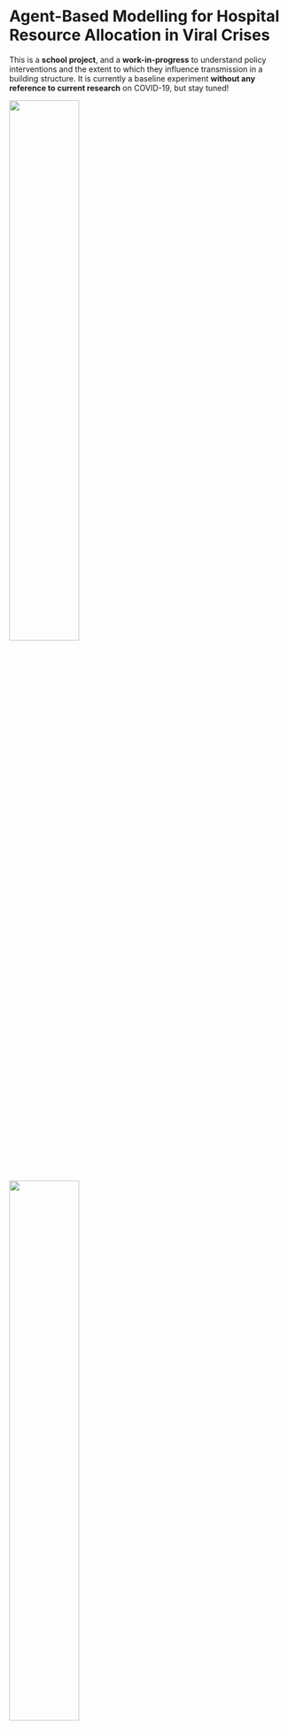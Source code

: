 # Agent-Based Modelling for Hospital Resource Allocation in Viral Crises

This is a <b>school project</b>, and a <b>work-in-progress</b> to understand policy interventions and the extent to which they influence transmission in a building structure. It is currently a baseline experiment <b>without any reference to current research</b> on COVID-19, but stay tuned!

<img src="https://user-images.githubusercontent.com/27071473/77895747-cea23d80-72a9-11ea-99c6-582c7c6db101.png" width="50%">
<img src="https://user-images.githubusercontent.com/27071473/77895604-9c90db80-72a9-11ea-929d-b129a3af7e82.png" width="50%">

## Context

In viral crises such as the current COVID-19 situation, resources are limited in hospitals, such as hospital beds and staff. To exacerbate the situation, viruses can be transmitted as patients move from one station in the hospital to another.

## Objective

To explore an optimal and safer allocation of hospital resources and staff that maximises rate of patient recovery while minimising rate of patient viral transmission.

## Methodology

We plan to create a simulation of hospital operations. Hospital processes are modeled as Dynamical Systems where the rates of waiting times or time required for processes can be adjusted according to the particular hospital. Patients and staff can be modeled using Agent-Based Modeling (ABM) with varying rates of transmission of viral infection.

## Baseline Experiment Results

### Transmission rate vs Transmission count

<img src="https://user-images.githubusercontent.com/27071473/77892667-8a14a300-72a5-11ea-8740-db65e91f0474.png" width="50%">

### Time spent in pharmacy vs Transmission count

<img src="https://user-images.githubusercontent.com/27071473/77892684-8ed95700-72a5-11ea-962f-0d010b04dd6f.png" width="50%">

### Time spent in waiting area vs Transmission count

<img src="https://user-images.githubusercontent.com/27071473/77892651-86811c00-72a5-11ea-8dd0-ccfdc28ad320.png" width="50%">

### Experiment Parameters
* Time spent in entrance: 10
* Time spent in pharmacy: 15
* Time spent in registration: 20
* Time spent in waiting area: 60
* Size of entrance: (20,10)
* Size of pharmacy: (8,8)
* Size of registration: (5,5)
* Size of waiting area: (10,10)
* Probability of patient arrival: 0.1
* Probability of infected patient arrival: 0.1
* Probability of transmission on contact: 0.1

### Experiment Hyperparameters
* No. of experiments per set of parameters: 100
* No. of epochs per experiment: 1000
